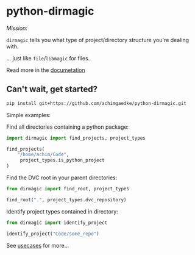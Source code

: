 # python-dirmagic

*Mission:*

`dirmagic` tells you what type of project/directory structure you're dealing with.

... just like `file`/`libmagic` for files.

Read more in the [documetation](https://python-dirmagic.readthedocs.io)

## Can't wait, get started?

```bash
pip install git+https://github.com/achimgaedke/python-dirmagic.git
```

Simple examples:

Find all directories containing a python package:

```python
import dirmagic import find_projects, project_types

find_projects(
    "/home/achim/Code",
     project_types.is_python_project
)
```

Find the DVC root in your parent directories:

```python
from dirmagic import find_root, project_types

find_root(".", project_types.dvc_repository)
```

Identify project types contained in directory:

```python
from dirmagic import identify_project

identify_project("Code/some_repo")
```

See [usecases](https://python-dirmagic.readthedocs.io/en/latest/usecases.html) for more...
